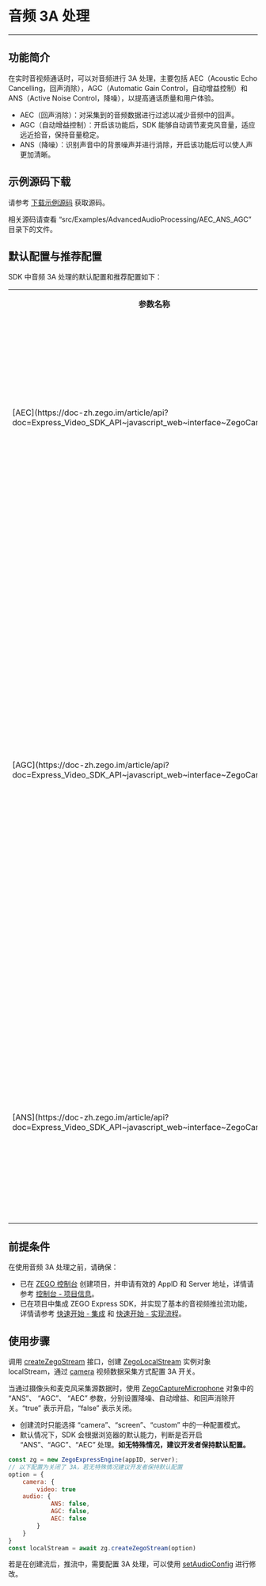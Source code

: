# 音频 3A 处理

- - -

## 功能简介

在实时音视频通话时，可以对音频进行 3A 处理，主要包括 AEC（Acoustic Echo Cancelling，回声消除），AGC（Automatic Gain Control，自动增益控制）和 ANS（Active Noise Control，降噪），以提高通话质量和用户体验。

- AEC（回声消除）：对采集到的音频数据进行过滤以减少音频中的回声。
- AGC（自动增益控制）：开启该功能后，SDK 能够自动调节麦克风音量，适应远近拾音，保持音量稳定。
- ANS（降噪）：识别声音中的背景噪声并进行消除，开启该功能后可以使人声更加清晰。

## 示例源码下载

请参考 [下载示例源码](https://doc-zh.zego.im/article/3211) 获取源码。

相关源码请查看 “src/Examples/AdvancedAudioProcessing/AEC_ANS_AGC” 目录下的文件。

## 默认配置与推荐配置

SDK 中音频 3A 处理的默认配置和推荐配置如下：

<table>

  <tbody><tr>
    <th>参数名称</th>
    <th>参数描述</th>
    <th>默认配置</th>
    <th>推荐配置</th>
  </tr>
  <tr>
    <td>[AEC](https://doc-zh.zego.im/article/api?doc=Express_Video_SDK_API~javascript_web~interface~ZegoCamera#aec)</td>
    <td>开/关回声消除。</td>
    <td>未调用此参数前，SDK 内部会自动判断是否需要使用 AEC，一旦调用此参数，则 SDK 不再自动判断。</td>
    <td>在一般使用场景中，建议不修改该配置，保持默认即可。</td>
  </tr>
  <tr>
    <td>[AGC](https://doc-zh.zego.im/article/api?doc=Express_Video_SDK_API~javascript_web~interface~ZegoCamera#agc)</td>
    <td>开/关自动增益控制。</td>
    <td>未调用此参数前，SDK 内部会自动判断是否需要使用 AGC，一旦调用此参数，则 SDK 不再自动判断。</td>
    <td><ul><li>在普通语聊场景中，建议使用默认配置。</li><li>在音乐电台场景中，建议不开启自动增益控制以还原人声。</li><li>在教育场景中，如大班课、小班课和 1v1 等，建议开启自动增益控制。</li></ul></td>
  </tr>
  <tr>
    <td>[ANS](https://doc-zh.zego.im/article/api?doc=Express_Video_SDK_API~javascript_web~interface~ZegoCamera#ans)</td>
    <td>开/关噪声抑制。</td>
    <td>未调用此参数前，SDK 内部会自动判断是否需要使用 ANS，一旦调用此参数，则 SDK 不再自动判断。</td>
    <td>在一般使用场景中，建议不修改该配置，保持默认即可。</td>
  </tr>
</tbody></table>


## 前提条件

在使用音频 3A 处理之前，请确保：

- 已在 [ZEGO 控制台](https://console.zego.im) 创建项目，并申请有效的 AppID 和 Server 地址，详情请参考 [控制台 - 项目信息](/console/project-info)。
- 已在项目中集成 ZEGO Express SDK，并实现了基本的音视频推拉流功能，详情请参考 [快速开始 - 集成](https://doc-zh.zego.im/article/199) 和 [快速开始 - 实现流程](https://doc-zh.zego.im/article/7638)。

## 使用步骤

调用 [createZegoStream](https://doc-zh.zego.im/article/api?doc=Express_Video_SDK_API~javascript_web~class~ZegoExpressEngine#create-zego-stream) 接口，创建 [ZegoLocalStream](https://doc-zh.zego.im/article/api?doc=Express_Video_SDK_API~javascript_web~class~ZegoLocalStream) 实例对象 localStream，通过 [camera](https://doc-zh.zego.im/article/api?doc=Express_Video_SDK_API~javascript_web~interface~ZegoStreamOptions#camera) 视频数据采集方式配置 3A 开关。


当通过摄像头和麦克风采集源数据时，使用 [ZegoCaptureMicrophone](https://doc-zh.zego.im/article/api?doc=Express_Video_SDK_API~javascript_web~interface~ZegoCaptureMicrophone) 对象中的 “ANS”、 “AGC”、 “AEC” 参数，分别设置降噪、自动增益、和回声消除开关。“true” 表示开启，“false” 表示关闭。

<Warning title="注意">


- 创建流时只能选择 “camera”、“screen”、“custom” 中的一种配置模式。
- 默认情况下，SDK 会根据浏览器的默认能力，判断是否开启 “ANS”、“AGC”、“AEC” 处理。**如无特殊情况，建议开发者保持默认配置。**

</Warning>



```javascript
const zg = new ZegoExpressEngine(appID, server);
// 以下配置为关闭了 3A，若无特殊情况建议开发者保持默认配置
option = {
    camera: {
        video: true
  	audio: {
            ANS: false,
            AGC: false,
            AEC: false
        }
    }
}
const localStream = await zg.createZegoStream(option)
```

<Warning title="注意">


若是在创建流后，推流中，需要配置 3A 处理，可以使用 [setAudioConfig](https://doc-zh.zego.im/article/api?doc=Express_Video_SDK_API~javascript_web~class~ZegoExpressEngine#set-audio-config) 进行修改。

</Warning>


